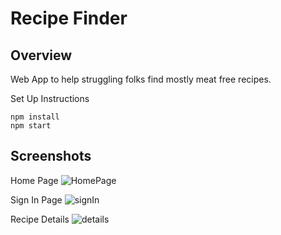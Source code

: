 # Recipe Finder
## Overview

Web App to help struggling folks find mostly meat free recipes.

Set Up Instructions 
```
npm install
npm start
```

## Screenshots
Home Page
![HomePage](./src/Images/home-page.png "recipe finder home")

Sign In Page
![signIn](./src/Images/signin-page.png "sign in page")

Recipe Details
![details](./src/Images/details.png "details page")
